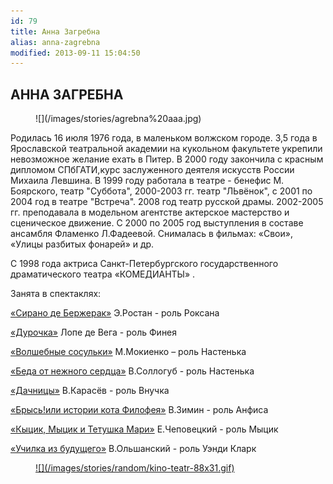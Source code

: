 ```yaml
---
id: 79
title: Анна Загребна
alias: anna-zagrebna
modified: 2013-09-11 15:04:50
---
```


## АННА ЗАГРЕБНА

<figure>
![](/images/stories/agrebna%20aaa.jpg)
</figure>

Родилась 16 июля 1976 года, в маленьком волжском городе. 3,5 года в Ярославской театральной академии на кукольном факультете укрепили невозможное желание ехать в Питер. В 2000 году закончила с красным дипломом СПбГАТИ,курс заслуженного деятеля искусств России Михаила Левшина. В 1999 году работала в театре - бенефис М. Боярского, театр "Суббота", 2000-2003 гг. театр "ЛЬвёнок", с 2001 по 2004 год в театре "Встреча". 2008 год театр русской драмы. 2002-2005 гг. преподавала в модельном агентстве актерское мастерство и сценическое движение. С 2000 по 2005 год выступления в составе ансамбля Фламенко Л.Фадеевой. Снималась в фильмах: «Свои», «Улицы разбитых фонарей» и др.

С 1998 года актриса Санкт-Петербургского государственного драматического театра «КОМЕДИАНТЫ» .

Занята в спектаклях:

[«Сирано де Бержерак»](60-sirano-de-bergerak.html) Э.Ростан - роль Роксана

[«Дурочка»](44-dyrochka.html) Лопе де Вега - роль Финея

[«Волшебные сосульки»](75-volshebnie-sosulki.html) М.Мокиенко – роль Настенька

[«Беда от нежного сердца»](39-beda-ot-neghnogo-serdca.html) В.Соллогуб - роль Настенька

[«Дачницы»](43-dachnici.html) В.Карасёв - роль Внучка

[«Брысь!или истории кота Филофея»](40-bris-ili-istoria-kota-filifeia.html) В.Зимин - роль Анфиса

[«Кыцик, Мыцик и Тетушка Мари»](76-kicik-micik-i-mari.html) Е.Чеповецкий - роль Мыцик

[«Училк](90-ychilka.html)[а из будущего»](90-ychilka.html) В.Ольшанский - роль Уэнди Кларк

<figure><a href="http://www.kino-teatr.ru/kino/acter/w/ros/8276/bio/">
![](/images/stories/random/kino-teatr-88x31.gif)
</a></figure>

